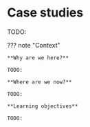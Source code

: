 # Case studies

TODO:

??? note "Context"

    **Why are we here?**

    TODO:

    **Where are we now?**

    TODO:

    **Learning objectives**

    TODO:
